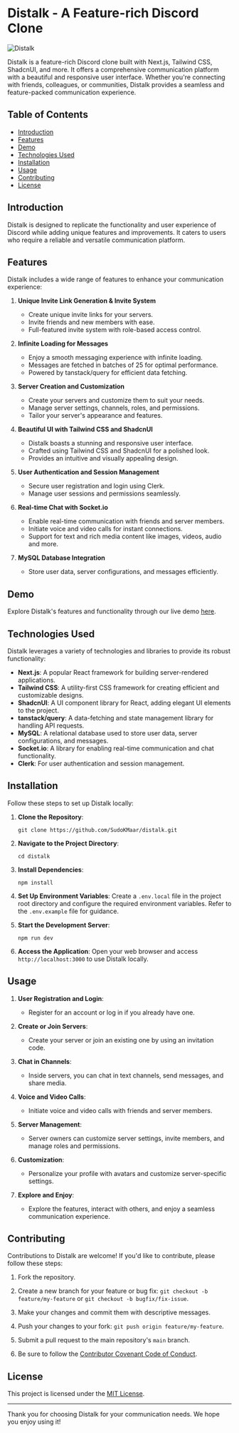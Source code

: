 # Distalk - A Feature-rich Discord Clone

![Distalk](https://cdn.sanity.io/images/x3sf3c46/production/c331bf6014517e17b863ed057eaaf290ecf650e3-500x500.png)

Distalk is a feature-rich Discord clone built with Next.js, Tailwind CSS, ShadcnUI, and more. It offers a comprehensive communication platform with a beautiful and responsive user interface. Whether you're connecting with friends, colleagues, or communities, Distalk provides a seamless and feature-packed communication experience.

## Table of Contents

- [Introduction](#introduction)
- [Features](#features)
- [Demo](#demo)
- [Technologies Used](#technologies-used)
- [Installation](#installation)
- [Usage](#usage)
- [Contributing](#contributing)
- [License](#license)

## Introduction

Distalk is designed to replicate the functionality and user experience of Discord while adding unique features and improvements. It caters to users who require a reliable and versatile communication platform.

## Features

Distalk includes a wide range of features to enhance your communication experience:

1. **Unique Invite Link Generation & Invite System**

   - Create unique invite links for your servers.
   - Invite friends and new members with ease.
   - Full-featured invite system with role-based access control.

2. **Infinite Loading for Messages**

   - Enjoy a smooth messaging experience with infinite loading.
   - Messages are fetched in batches of 25 for optimal performance.
   - Powered by tanstack/query for efficient data fetching.

3. **Server Creation and Customization**

   - Create your servers and customize them to suit your needs.
   - Manage server settings, channels, roles, and permissions.
   - Tailor your server's appearance and features.

4. **Beautiful UI with Tailwind CSS and ShadcnUI**

   - Distalk boasts a stunning and responsive user interface.
   - Crafted using Tailwind CSS and ShadcnUI for a polished look.
   - Provides an intuitive and visually appealing design.

5. **User Authentication and Session Management**

   - Secure user registration and login using Clerk.
   - Manage user sessions and permissions seamlessly.

6. **Real-time Chat with Socket.io**

   - Enable real-time communication with friends and server members.
   - Initiate voice and video calls for instant connections.
   - Support for text and rich media content like images, videos, audio and more.

7. **MySQL Database Integration**
   - Store user data, server configurations, and messages efficiently.

## Demo

Explore Distalk's features and functionality through our live demo [here](https://distalk.vercel.app/).

## Technologies Used

Distalk leverages a variety of technologies and libraries to provide its robust functionality:

- **Next.js**: A popular React framework for building server-rendered applications.
- **Tailwind CSS**: A utility-first CSS framework for creating efficient and customizable designs.
- **ShadcnUI**: A UI component library for React, adding elegant UI elements to the project.
- **tanstack/query**: A data-fetching and state management library for handling API requests.
- **MySQL**: A relational database used to store user data, server configurations, and messages.
- **Socket.io**: A library for enabling real-time communication and chat functionality.
- **Clerk**: For user authentication and session management.

## Installation

Follow these steps to set up Distalk locally:

1. **Clone the Repository**:

   ```shell
   git clone https://github.com/SudoKMaar/distalk.git
   ```

2. **Navigate to the Project Directory**:

   ```shell
   cd distalk
   ```

3. **Install Dependencies**:

   ```shell
   npm install
   ```

4. **Set Up Environment Variables**:
   Create a `.env.local` file in the project root directory and configure the required environment variables. Refer to the `.env.example` file for guidance.

5. **Start the Development Server**:

   ```shell
   npm run dev
   ```

6. **Access the Application**:
   Open your web browser and access `http://localhost:3000` to use Distalk locally.

## Usage

1. **User Registration and Login**:

   - Register for an account or log in if you already have one.

2. **Create or Join Servers**:

   - Create your server or join an existing one by using an invitation code.

3. **Chat in Channels**:

   - Inside servers, you can chat in text channels, send messages, and share media.

4. **Voice and Video Calls**:

   - Initiate voice and video calls with friends and server members.

5. **Server Management**:

   - Server owners can customize server settings, invite members, and manage roles and permissions.

6. **Customization**:

   - Personalize your profile with avatars and customize server-specific settings.

7. **Explore and Enjoy**:
   - Explore the features, interact with others, and enjoy a seamless communication experience.

## Contributing

Contributions to Distalk are welcome! If you'd like to contribute, please follow these steps:

1. Fork the repository.

2. Create a new branch for your feature or bug fix: `git checkout -b feature/my-feature` or `git checkout -b bugfix/fix-issue`.

3. Make your changes and commit them with descriptive messages.

4. Push your changes to your fork: `git push origin feature/my-feature`.

5. Submit a pull request to the main repository's `main` branch.

6. Be sure to follow the [Contributor Covenant Code of Conduct](CODE_OF_CONDUCT.md).

## License

This project is licensed under the [MIT License](LICENSE).

---

Thank you for choosing Distalk for your communication needs. We hope you enjoy using it!

